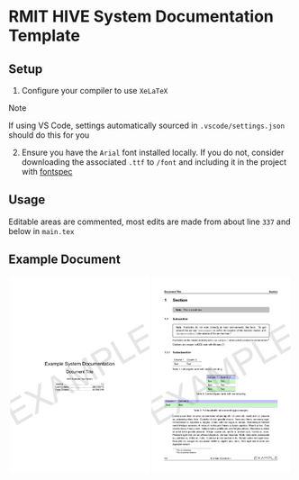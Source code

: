 # RMIT HIVE System Documentation Template

## Setup

1. Configure your compiler to use `XeLaTeX`

> [!NOTE]
> If using VS Code, settings automatically sourced in `.vscode/settings.json` should do this for you

2. Ensure you have the `Arial` font installed locally. If you do not, consider downloading the associated `.ttf` to `/font` and including it in the project with [fontspec](https://ctan.org/pkg/fontspec?lang=en) 

## Usage

Editable areas are commented, most edits are made from about line `337` and below in `main.tex`

## Example Document

<p float='left' align='center'>
<img src=docs/example-1.jpg width=49% /> 
<img src=docs/example-4.jpg width=49% />
</p>
